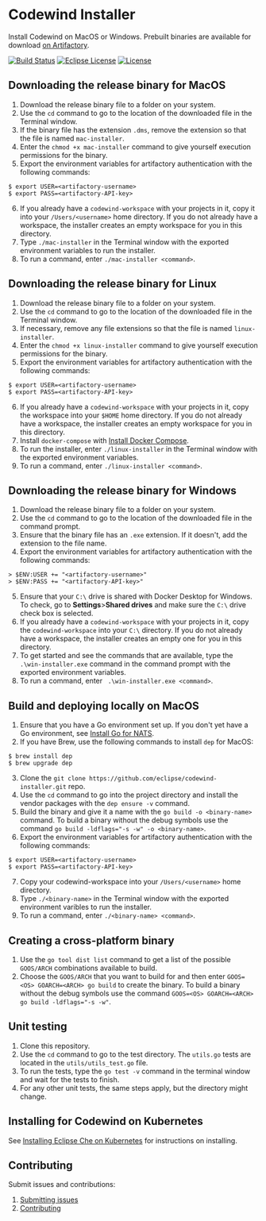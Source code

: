 # Codewind Installer
Install Codewind on MacOS or Windows.
Prebuilt binaries are available for download [on Artifactory](https://sys-mcs-docker-local.artifactory.swg-devops.com/artifactory/sys-mcs-docker-local/codewind-installer/).

[![Build Status](https://travis.ibm.com/dev-ex/codewind-installer.svg?token=jLZpzPrJozeLHsb1tpsR&branch=master)](https://travis.ibm.com/dev-ex/codewind-installer)
[![Eclipse License](https://img.shields.io/badge/license-Eclipse-brightgreen.svg)](https://github.ibm.com/dev-ex/tempest/blob/master/LICENSE)
[![License](https://img.shields.io/badge/License-EPL%202.0-red.svg?label=license&logo=eclipse)](https://www.eclipse.org/legal/epl-2.0/)

## Downloading the release binary for MacOS
1. Download the release binary file to a folder on your system.
2. Use the `cd` command to go to the location of the downloaded file in the Terminal window.
3. If the binary file has the extension `.dms`, remove the extension so that the file is named `mac-installer`.
4. Enter the `chmod +x mac-installer` command to give yourself execution permissions for the binary.
5. Export the environment variables for artifactory authentication with the following commands:
```
$ export USER=<artifactory-username>
$ export PASS=<artifactory-API-key>
```
6. If you already have a `codewind-workspace` with your projects in it, copy it into your `/Users/<username>` home directory. If you do not already have a workspace, the installer creates an empty workspace for you in this directory.
7. Type `./mac-installer` in the Terminal window with the exported environment variables to run the installer.
8. To run a command, enter `./mac-installer <command>`.

## Downloading the release binary for Linux
1. Download the release binary file to a folder on your system.
2. Use the `cd` command to go to the location of the downloaded file in the Terminal window.
3. If necessary, remove any file extensions so that the file is named `linux-installer`.
4. Enter the `chmod +x linux-installer` command to give yourself execution permissions for the binary. 
5. Export the environment variables for artifactory authentication with the following commands:
```
$ export USER=<artifactory-username>
$ export PASS=<artifactory-API-key>
```
6. If you already have a `codewind-workspace` with your projects in it, copy the workspace into your `$HOME` home directory. If you do not already have a workspace, the installer creates an empty workspace for you in this directory.
7. Install `docker-compose` with [Install Docker Compose](https://docs.docker.com/compose/install/).
8. To run the installer, enter `./linux-installer` in the Terminal window with the exported environment variables.
9. To run a command, enter `./linux-installer <command>`.

## Downloading the release binary for Windows
1. Download the release binary file to a folder on your system.
2. Use the `cd` command to go to the location of the downloaded file in the command prompt.
3. Ensure that the binary file has an `.exe` extension. If it doesn't, add the extension to the file name.
4. Export the environment variables for artifactory authentication with the following commands:
```
> $ENV:USER += "<artifactory-username>"
> $ENV:PASS += "<artifactory-API-key>"
```
5. Ensure that your `C:\` drive is shared with Docker Desktop for Windows. To check, go to **Settings**>**Shared drives** and make sure the `C:\` drive check box is selected.
6. If you already have a `codewind-workspace` with your projects in it, copy the `codewind-workspace` into your `C:\` directory. If you do not already have a workspace, the installer creates an empty one for you in this directory.
7. To get started and see the commands that are available, type the ` .\win-installer.exe` command in the command prompt with the exported environment variables.
8. To run a command, enter ` .\win-installer.exe <command>`.

## Build and deploying locally on MacOS
1. Ensure that you have a Go environment set up. If you don't yet have a Go environment, see [Install Go for NATS](https://nats.io/documentation/tutorials/go-install/).
2. If you have Brew, use the following commands to install `dep` for MacOS:
```
$ brew install dep
$ brew upgrade dep
```
3. Clone the `git clone https://github.com/eclipse/codewind-installer.git` repo.
4. Use the `cd` command to go into the project directory and install the vendor packages with the `dep ensure -v` command.
5. Build the binary and give it a name with the `go build -o <binary-name>` command. To build a binary without the debug symbols use the command `go build -ldflags="-s -w" -o <binary-name>`.
6. Export the environment variables for artifactory authentication with the following commands:
```
$ export USER=<artifactory-username>
$ export PASS=<artifactory-API-key>
```
7. Copy your codewind-workspace into your `/Users/<username>` home directory.
8. Type `./<binary-name>` in the Terminal window with the exported environment varibles to run the installer.
9. To run a command, enter `./<binary-name> <command>`.

## Creating a cross-platform binary
1. Use the `go tool dist list` command to get a list of the possible `GOOS/ARCH` combinations available to build.
2. Choose the `GOOS/ARCH` that you want to build for and then enter `GOOS=<OS> GOARCH=<ARCH> go build` to create the binary. To build a binary without the debug symbols use the command `GOOS=<OS> GOARCH=<ARCH> go build -ldflags="-s -w"`.

## Unit testing
1. Clone this repository.
2. Use the `cd` command to go to the test directory. The `utils.go` tests are located in the `utils/utils_test.go` file.
3. To run the tests, type the `go test -v` command in the terminal window and wait for the tests to finish.
4. For any other unit tests, the same steps apply, but the directory might change.

 ## Installing for Codewind on Kubernetes

See [Installing Eclipse Che on Kubernetes](https://github.ibm.com/dev-ex/che-docs/wiki/Installing-Eclipse-Che-on-Kubernetes) for instructions on installing.

## Contributing
Submit issues and contributions:
1. [Submitting issues](https://github.com/eclipse/codewind/issues)
2. [Contributing](CONTRIBUTING.md)

